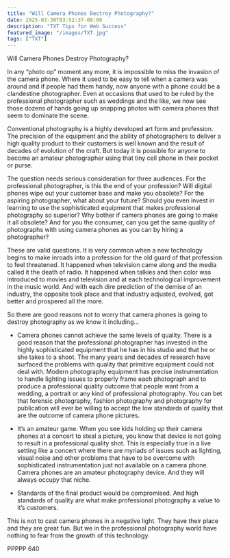 ```yaml
---
title: "Will Camera Phones Destroy Photography?"
date: 2025-03-30T03:52:37-08:00
description: "TXT Tips for Web Success"
featured_image: "/images/TXT.jpg"
tags: ["TXT"]
---
```


Will Camera Phones Destroy Photography?

In any “photo op” moment any more, it is impossible to miss the invasion of the camera phone.  Where it used to be easy to tell when a camera was around and if people had them handy, now anyone with a phone could be a clandestine photographer.  Even at occasions that used to be ruled by the professional photographer such as weddings and the like, we now see those dozens of hands going up snapping photos with camera phones that seem to dominate the scene.

Conventional photography is a highly developed art form and profession.  The precision of the equipment and the ability of photographers to deliver a high quality product to their customers is well known and the result of decades of evolution of the craft.  But today it is possible for anyone to become an amateur photographer using that tiny cell phone in their pocket or purse.  

The question needs serious consideration for three audiences.  For the professional photographer, is this the end of your profession?  Will digital phones wipe out your customer base and make you obsolete?  For the aspiring photographer, what about your future?  Should you even invest in learning to use the sophisticated equipment that makes professional photography so superior?  Why bother if camera phones are going to make it all obsolete?  And for you the consumer, can you get the same quality of photographs with using camera phones as you can by hiring a photographer?

These are valid questions.  It is very common when a new technology begins to make inroads into a profession for the old guard of that profession to feel threatened.  It happened when television came along and the media called it the death of radio.  It happened when talkies and then color was introduced to movies and television and at each technological improvement in the music world.  And with each dire prediction of the demise of an industry, the opposite took place and that industry adjusted, evolved, got better and prospered all the more.

So there are good reasons not to worry that camera phones is going to destroy photography as we know it including…

*	Camera phones cannot achieve the same levels of quality.  There is a good reason that the professional photographer has invested in the highly sophisticated equipment that he has in his studio and that he or she takes to a shoot.  The many years and decades of research have surfaced the problems with quality that primitive equipment could not deal with.  Modern photography equipment has precise instrumentation to handle lighting issues to properly frame each photograph and to produce a professional quality outcome that people want from a wedding, a portrait or any kind of professional photography.  You can bet that forensic photography, fashion photography and photography for publication will ever be willing to accept the low standards of quality that are the outcome of camera phone pictures.

*	It’s an amateur game.  When you see kids holding up their camera phones at a concert to steal a picture, you know that device is not going to result in a professional quality shot.  This is especially true in a live setting like a concert where there are myriads of issues such as lighting, visual noise and other problems that have to be overcome with sophisticated instrumentation just not available on a camera phone.  Camera phones are an amateur photography device.  And they will always occupy that niche.

*	Standards of the final product would be compromised.  And high standards of quality are what make professional photography a value to it’s customers.

This is not to cast camera phones in a negative light.  They have their place and they are great fun.  But we in the professional photography world have nothing to fear from the growth of this technology.

PPPPP 640

